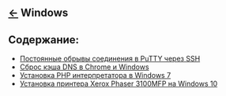 [&larr;](../readme.md "Операционные системы") Windows
-----------------------------------------------------

<a name="content"></a>
## Содержание:

- [Постоянные обрывы соединения в PuTTY через SSH](constant-connection-interruptions-in-putty-over-ssh.md)
- [Сброс кэша DNS в Chrome и Windows](resetting-the-dns-cache-in-chrome-and-windows.md)
- [Установка PHP интерпретатора в Windows 7](installing-php-interpreter-in-windows-7.md)
- [Установка принтера Xerox Phaser 3100MFP на Windows 10](installing-the-xerox-phaser-3100mfp-printer-on-windows-10.md)